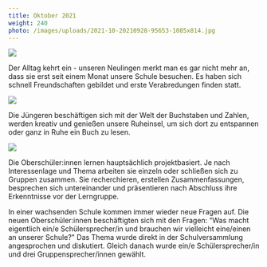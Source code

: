```yaml
---
title: Oktober 2021
weight: 240
photo: /images/uploads/2021-10-20210928-95653-1085x814.jpg
---
```

![](/images/uploads/2021-10-20210928-95653-1085x814.jpg)

Der Alltag kehrt ein - unseren Neulingen merkt man es gar nicht mehr an, dass sie erst seit einem Monat unsere Schule besuchen. Es haben sich schnell Freundschaften gebildet und erste Verabredungen finden statt.

![](/images/uploads/2021-10-nhen-berit-480x640.jpeg)

Die Jüngeren beschäftigen sich mit der Welt der Buchstaben und Zahlen, werden kreativ und genießen unsere Ruheinsel, um sich dort zu entspannen oder ganz in Ruhe ein Buch zu lesen.

![](/images/uploads/vortrag-basecamp.jpg)

Die Oberschüler:innen lernen hauptsächlich projektbasiert. Je nach Interessenlage und Thema arbeiten sie einzeln oder schließen sich zu Gruppen zusammen. Sie recherchieren, erstellen Zusammenfassungen, besprechen sich untereinander und präsentieren nach Abschluss ihre Erkenntnisse vor der Lerngruppe. 

In einer wachsenden Schule kommen immer wieder neue Fragen auf. Die neuen Oberschüler:innen beschäftigten sich mit den Fragen: “Was macht eigentlich ein/e Schülersprecher/in und brauchen wir vielleicht eine/einen an unserer Schule?" Das Thema wurde direkt in der Schulversammlung angesprochen und diskutiert. Gleich danach wurde ein/e Schülersprecher/in und drei Gruppensprecher/innen gewählt.